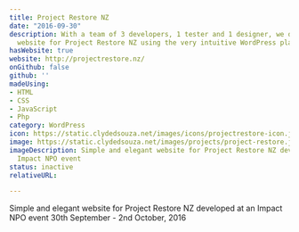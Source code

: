 ```yaml
---
title: Project Restore NZ
date: "2016-09-30"
description: With a team of 3 developers, 1 tester and 1 designer, we developed a
  website for Project Restore NZ using the very intuitive WordPress platform.
hasWebsite: true
website: http://projectrestore.nz/
onGithub: false
github: ''
madeUsing:
- HTML
- CSS
- JavaScript
- Php
category: WordPress
icon: https://static.clydedsouza.net/images/icons/projectrestore-icon.jpeg
image: https://static.clydedsouza.net/images/projects/project-restore.jpg
imageDescription: Simple and elegant website for Project Restore NZ developed at an
  Impact NPO event
status: inactive
relativeURL: 

---
```


Simple and elegant website for Project Restore NZ developed at an Impact NPO event 30th September - 2nd October, 2016


